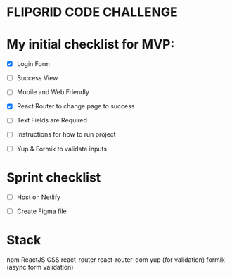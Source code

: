 # FLIPGRID CODE CHALLENGE

# My initial checklist for MVP:
- [x] Login Form
- [ ] Success View
- [ ] Mobile and Web Friendly
- [x] React Router to change page to success
- [ ] Text Fields are Required
- [ ] Instructions for how to run project
- [ ] Yup & Formik to validate inputs


# Sprint checklist
- [ ] Host on Netlify
- [ ] Create Figma file


# Stack
npm
ReactJS
CSS
react-router
react-router-dom
yup (for validation)
formik (async form validation)
